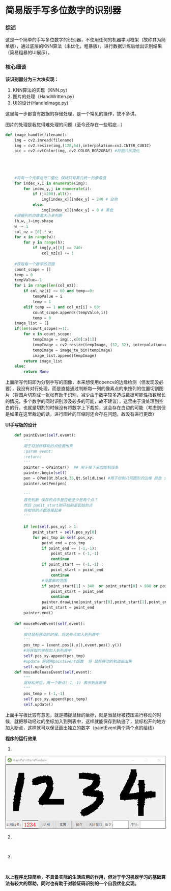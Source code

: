 # 简易版手写多位数字的识别器

###  综述

这是一个简单的手写多位数字的识别器，不使用任何的机器学习框架（故称其为简单版），通过底层的KNN算法（未优化，粗暴版），进行数据训练后给出识别结果（简易粗暴的UI展示）。

### 核心细谈

**该识别器分为三大块实现：**

1. KNN算法的实现（KNN.py）
2. 图片的处理（HandWritten.py）
3. UI的设计(HandleImage.py)

这里每一步都含有数据的存储处理，是一个常见的操作，故不多讲。

图片的处理是我觉得难处理的问题（至今还存在一些瑕疵...）

```python
def image_handle(filename):
    img = cv2.imread(filename)
    img = cv2.resize(img,(128,64),interpolation=cv2.INTER_CUBIC)
    pic = cv2.cvtColor(img, cv2.COLOR_BGR2GRAY) #将图片灰度化




    #将每一个元素进行二值化 保持只有黑白统一的像素值
    for index_x,i in enumerate(img):
        for index_y,j in enumerate(i):
            if (j>200).all():
                img[index_x][index_y] = 240 # 白色
            else:
                img[index_x][index_y] = 0 # 黑色
    #根据列的白像素大小来判断
    (h,w,_)=img.shape
    w -= 1
    col_nz = [0] * w;
    for x in range(w):
        for y in range(h):
            if img[y,x][0] == 240:
                col_nz[x] += 1

    #获取每一个数字的范围
    count_scope = []
    temp = 0
    tempValue=-1
    for i in range(len(col_nz)):
        if col_nz[i] <= 60 and temp==0:
            tempValue = i
            temp = 1
        elif temp == 1 and col_nz[i] > 60:
            count_scope.append((tempValue,i))
            temp = 0
    image_list = []
    if(len(count_scope)>=1):
        for x in count_scope:
            tempImage = img[:,x[0]:x[1]]
            tempImage = cv2.resize(tempImage, (32, 32), interpolation=cv2.INTER_CUBIC)
            tempImage = image_to_bin(tempImage)
            image_list.append(tempImage)
        return image_list
    else:
        return None

```

上面所写代码即为分割手写的图像，本来想使用opencv的边缘检测（但发现没必要），我没有对行处理，而是直接通过判断每一列的像素点的来按列的位置切割图片（将图片切割成一张张有助于识别，减少由于数字较多造成数据可能性指数增长的情况，多个数字的同时识别涉及较多的可能，故不建议），这里由于没处理到空白的行，也就是切割的时候没有将数字上下裁剪，这会存在白边的可能（考虑到但是如果在这里裁边的话，进行图片的压缩时还会存在问题，故没有进行更改）

**UI手写板的设计**

```python
    def paintEvent(self,event):
        '''
        用于将鼠标移动的点绘画出来
        :param event:
        :return:
        '''
        painter = QPainter()  ## 用于接下来的绘制线条
        painter.begin(self)
        pen = QPen(Qt.black,35,Qt.SolidLine) #用于绘制几何图形的边缘 颜色 大小 风格
        painter.setPen(pen)

        '''
        首先判断 保存的点中是否是至少是两个点？
        然后 ponit_start刚开始的是起始的点
        将相邻的点都连接起来
        '''

        if len(self.pos_xy) > 1:
            point_start = self.pos_xy[0]
            for pos_tmp in self.pos_xy:
                point_end = pos_tmp
                if point_end == (-1,-1):
                    point_start = (-1,-1)
                    continue
                if point_start == (-1,-1) :
                    point_start = point_end
                    continue
                #设置画的范围
                if point_start[1] > 340  or point_start[0] > 980 or point_start[0] < 0 or point_start[1] < 0 :
                    point_start = point_end
                    continue
                painter.drawLine(point_start[0],point_start[1],point_end[0],point_end[1])
                point_start = point_end
        painter.end()

    def mouseMoveEvent(self,event):
        '''
        按住鼠标移动的时候，将这些点加入到列表中
        '''
        pos_tmp = (event.pos().x(),event.pos().y())
        #将获取的坐标加入到列表中
        self.pos_xy.append(pos_tmp)
        #update 是调用paintEvent函数  将 鼠标移动的轨迹画出来
        self.update()
    def mouseReleaseEvent(self,event):
        """
        鼠标松开后，用一个断点(-1,-1) 表示到此断掉
        """
        pos_temp = (-1,-1)
        self.pos_xy.append(pos_temp)
        self.update()

```

上面手写板比较有意思，就是捕捉鼠标的坐标，就是当鼠标被按压进行移动的时候，就把移动经过的坐标加入到列表中，这样就能保存到轨迹了，鼠标松开的地方加入断点，这样就可以保证画出独立的数字（paintEvent两个两个点的绘线）

**程序的运行效果**

1. 

![](https://github.com/1291945816/ML_Assessment/blob/master/Image/%E6%88%90%E5%8A%9F%E6%A0%B7%E4%BE%8B.png)

2. 

![]()

3. 

![]()

**以上程序比较简单，不具备实际的生活应用的作用，但对于学习机器学习的基础算法有较大的帮助，同时也有助于对验证码识别的一个自我优化实现。**

